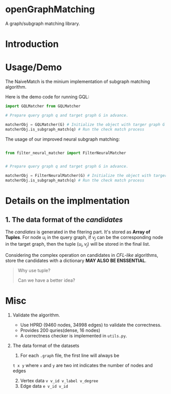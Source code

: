 # openGraphMatching

A graph/subgraph matching library.



# Introduction



# Usage/Demo

The NaiveMatch is the minium implementation of subgraph matching algorithm.

Here is the demo code for running GQL: 

```python
import GQLMatcher from GQLMatcher

# Prepare query graph q and target graph G in advance.

matcherObj = GQLMatcher(G) # Initialize the object with targer graph G
matcherObj.is_subgraph_match(q) # Run the check match process
```

The usage of our improved neural subgraph matching:

```python

from filter_neural_matcher import FilterNeuralMatcher


# Prepare query graph q and target graph G in advance.

matcherObj = FilterNeuralMatcher(G) # Initialize the object with targer graph G
matcherObj.is_subgraph_match(q) # Run the check match process
```



# Details on the implmentation

## 1. The data format of the *candidates*

The *candiates* is generated in the fitering part. It's stored as **Array of Tuples**. For node $u_i$ in the query graph, if $v_j$ can be the corresponding node in the target graph, then the tuple $(u_i, v_j)$ will be stored in the final list. 

Considering the complex operation on candidates in *CFL-like* algorithms, store the candidates with a dictionary **MAY ALSO BE ENSSENTIAL**.

> Why use tuple?  
>
> Can we have a better idea?



# Misc

1. Validate the algorithm.

   - Use HPRD (9460 nodes, 34998 edges) to validate the correctness.
   - Provides 200 quries(dense, 16 nodes)
   - A correctness checker is implemented in `utils.py`.

2. The data format of the datasets

   1. For each `.graph` file, the first line will always be 

   `t x y` where `x` and `y` are two int indicates the number of nodes and edges

   2. Vertex data  `v v_id v_label v_degree`
   3. Edge data `e v_id v_id`

   